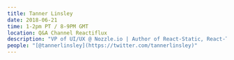 ```yaml
---
title: Tanner Linsley
date: 2018-06-21
time: 1-2pm PT / 8-9PM GMT
location: Q&A Channel Reactiflux
description: "VP of UI/UX @ Nozzle.io | Author of React-Static, React-Table, React-Charts, Chart.js, React-Form, Swimmer"
people: "[@tannerlinsley](https://twitter.com/tannerlinsley)"
---
```

